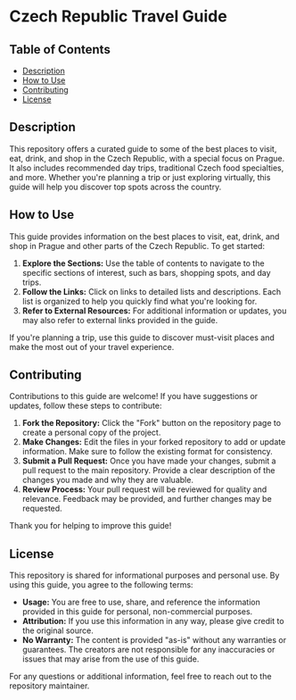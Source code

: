 # Czech Republic Travel Guide
## Table of Contents
- [Description](#description)
- [How to Use](#how-to-use)
- [Contributing](#contributing)
- [License](#license)

## Description
This repository offers a curated guide to some of the best places to visit, eat, drink, and shop in the Czech Republic, with a special focus on Prague. It also includes recommended day trips, traditional Czech food specialties, and more. Whether you're planning a trip or just exploring virtually, this guide will help you discover top spots across the country.



## How to Use

This guide provides information on the best places to visit, eat, drink, and shop in Prague and other parts of the Czech Republic. To get started:

1. **Explore the Sections:** Use the table of contents to navigate to the specific sections of interest, such as bars, shopping spots, and day trips.
2. **Follow the Links:** Click on links to detailed lists and descriptions. Each list is organized to help you quickly find what you're looking for.
3. **Refer to External Resources:** For additional information or updates, you may also refer to external links provided in the guide.

If you're planning a trip, use this guide to discover must-visit places and make the most out of your travel experience.

## Contributing

Contributions to this guide are welcome! If you have suggestions or updates, follow these steps to contribute:

1. **Fork the Repository:** Click the "Fork" button on the repository page to create a personal copy of the project.
2. **Make Changes:** Edit the files in your forked repository to add or update information. Make sure to follow the existing format for consistency.
3. **Submit a Pull Request:** Once you have made your changes, submit a pull request to the main repository. Provide a clear description of the changes you made and why they are valuable.
4. **Review Process:** Your pull request will be reviewed for quality and relevance. Feedback may be provided, and further changes may be requested.

Thank you for helping to improve this guide!

## License

This repository is shared for informational purposes and personal use. By using this guide, you agree to the following terms:

- **Usage:** You are free to use, share, and reference the information provided in this guide for personal, non-commercial purposes.
- **Attribution:** If you use this information in any way, please give credit to the original source.
- **No Warranty:** The content is provided "as-is" without any warranties or guarantees. The creators are not responsible for any inaccuracies or issues that may arise from the use of this guide.

For any questions or additional information, feel free to reach out to the repository maintainer.
